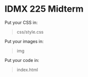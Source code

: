 # IDMX 225 Midterm

Put your CSS in:

> css/style.css

Put your images in:

> img

Put your code in:

> index.html